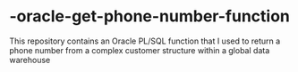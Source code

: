 # -oracle-get-phone-number-function
This repository contains an Oracle PL/SQL function that I used to return a phone number from a complex customer structure within a global data warehouse

